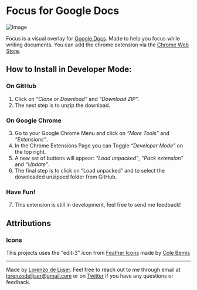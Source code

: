 # Focus for Google Docs

![Image](https://pbs.twimg.com/media/EQK9Y2RXsAIVHS2?format=jpg&name=4096x4096 "Focus for Google Docs Chrome Extension Example")

Focus is a visual overlay for [Google Docs](https://docs.google.com). Made to help you focus while writing documents. You can add the chrome extension via the [Chrome Web Store](https://chrome.google.com/webstore/detail/focus-for-google-docs/ehogfddbkbeoadolmjppehadlpkbmfkn).

## How to Install in Developer Mode:

### On GitHub

1. Click on _“Clone or Download”_ and _“Download ZIP”_.
2. The next step is to unzip the download.

### On Google Chrome

3. Go to your Google Chrome Menu and click on _“More Tools”_ and _“Extensions”_.
4. In the Chrome Extensions Page you can Toggle _“Developer Mode”_ on the top right.
5. A new set of buttons will appear: _“Load unpacked”_, _“Pack extension”_ and _“Update”_.
6. The final step is to click on “Load unpacked” and to select the downloaded unzipped folder from GitHub.

### Have Fun!

7. This extension is still in development, feel free to send me feedback!

## Attributions

### Icons

This projects uses the "edit-3" icon from [Feather Icons](https://feathericons.com/) made by [Cole Bemis](https://twitter.com/colebemis)

---

Made by [Lorenzo de Lijser](https://twitter.com/lorenzodelijser). Feel free to reach out to me through email at [lorenzodelijser@gmail.com](mailto:lorenzodelijser@gmail.com) or on [Twitter](https://twitter.com/lorenzodelijser) if you have any questions or feedback.
